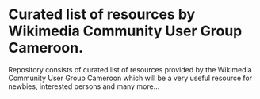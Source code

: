 # Curated list of resources by Wikimedia Community User Group Cameroon.

Repository consists of curated list of resources provided by the Wikimedia Community User Group Cameroon which will be a very useful resource for newbies, interested persons and many more...
